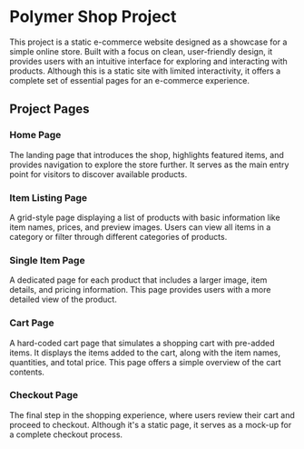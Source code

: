# Polymer Shop Project

This project is a static e-commerce website designed as a showcase for a simple online store. Built with a focus on clean, user-friendly design, it provides users with an intuitive interface for exploring and interacting with products. Although this is a static site with limited interactivity, it offers a complete set of essential pages for an e-commerce experience.

## Project Pages

### Home Page
The landing page that introduces the shop, highlights featured items, and provides navigation to explore the store further. It serves as the main entry point for visitors to discover available products.

### Item Listing Page
A grid-style page displaying a list of products with basic information like item names, prices, and preview images. Users can view all items in a category or filter through different categories of products.

### Single Item Page
A dedicated page for each product that includes a larger image, item details, and pricing information. This page provides users with a more detailed view of the product.

### Cart Page
A hard-coded cart page that simulates a shopping cart with pre-added items. It displays the items added to the cart, along with the item names, quantities, and total price. This page offers a simple overview of the cart contents.

### Checkout Page
The final step in the shopping experience, where users review their cart and proceed to checkout. Although it's a static page, it serves as a mock-up for a complete checkout process.

